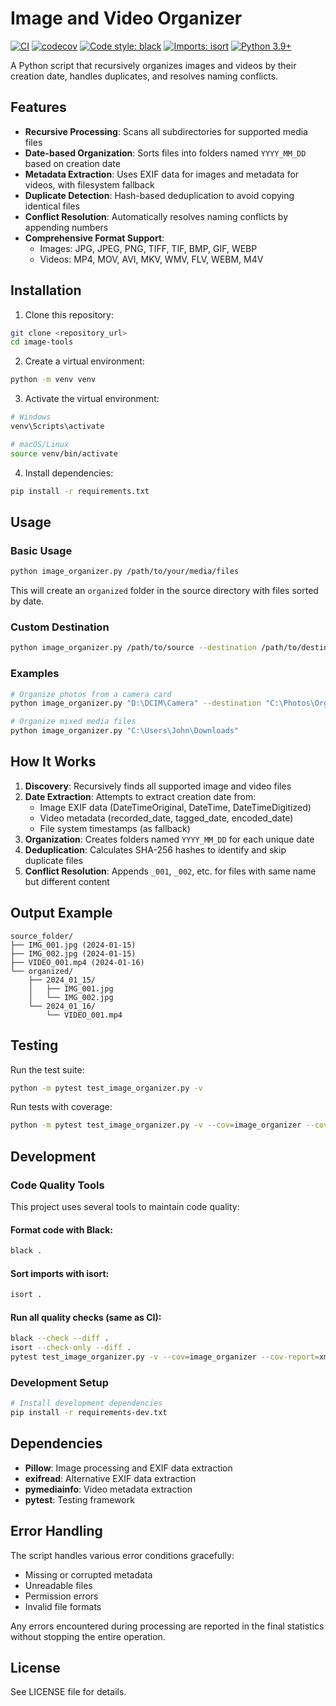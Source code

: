 # Image and Video Organizer

[![CI](https://github.com/woodgoblin/image-tools/workflows/CI/badge.svg)](https://github.com/woodgoblin/image-tools/actions)
[![codecov](https://codecov.io/gh/woodgoblin/image-tools/branch/main/graph/badge.svg)](https://codecov.io/gh/woodgoblin/image-tools)
[![Code style: black](https://img.shields.io/badge/code%20style-black-000000.svg)](https://github.com/psf/black)
[![Imports: isort](https://img.shields.io/badge/%20imports-isort-%231674b1?style=flat&labelColor=ef8336)](https://pycqa.github.io/isort/)
[![Python 3.9+](https://img.shields.io/badge/python-3.9+-blue.svg)](https://www.python.org/downloads/)

A Python script that recursively organizes images and videos by their creation date, handles duplicates, and resolves naming conflicts.

## Features

- **Recursive Processing**: Scans all subdirectories for supported media files
- **Date-based Organization**: Sorts files into folders named `YYYY_MM_DD` based on creation date
- **Metadata Extraction**: Uses EXIF data for images and metadata for videos, with filesystem fallback
- **Duplicate Detection**: Hash-based deduplication to avoid copying identical files
- **Conflict Resolution**: Automatically resolves naming conflicts by appending numbers
- **Comprehensive Format Support**: 
  - Images: JPG, JPEG, PNG, TIFF, TIF, BMP, GIF, WEBP
  - Videos: MP4, MOV, AVI, MKV, WMV, FLV, WEBM, M4V

## Installation

1. Clone this repository:
```bash
git clone <repository_url>
cd image-tools
```

2. Create a virtual environment:
```bash
python -m venv venv
```

3. Activate the virtual environment:
```bash
# Windows
venv\Scripts\activate

# macOS/Linux
source venv/bin/activate
```

4. Install dependencies:
```bash
pip install -r requirements.txt
```

## Usage

### Basic Usage
```bash
python image_organizer.py /path/to/your/media/files
```

This will create an `organized` folder in the source directory with files sorted by date.

### Custom Destination
```bash
python image_organizer.py /path/to/source --destination /path/to/destination
```

### Examples

```bash
# Organize photos from a camera card
python image_organizer.py "D:\DCIM\Camera" --destination "C:\Photos\Organized"

# Organize mixed media files
python image_organizer.py "C:\Users\John\Downloads" 
```

## How It Works

1. **Discovery**: Recursively finds all supported image and video files
2. **Date Extraction**: Attempts to extract creation date from:
   - Image EXIF data (DateTimeOriginal, DateTime, DateTimeDigitized)
   - Video metadata (recorded_date, tagged_date, encoded_date)
   - File system timestamps (as fallback)
3. **Organization**: Creates folders named `YYYY_MM_DD` for each unique date
4. **Deduplication**: Calculates SHA-256 hashes to identify and skip duplicate files
5. **Conflict Resolution**: Appends `_001`, `_002`, etc. for files with same name but different content

## Output Example

```
source_folder/
├── IMG_001.jpg (2024-01-15)
├── IMG_002.jpg (2024-01-15) 
├── VIDEO_001.mp4 (2024-01-16)
└── organized/
    ├── 2024_01_15/
    │   ├── IMG_001.jpg
    │   └── IMG_002.jpg
    └── 2024_01_16/
        └── VIDEO_001.mp4
```

## Testing

Run the test suite:
```bash
python -m pytest test_image_organizer.py -v
```

Run tests with coverage:
```bash
python -m pytest test_image_organizer.py -v --cov=image_organizer --cov-report=html
```

## Development

### Code Quality Tools

This project uses several tools to maintain code quality:

#### Format code with Black:
```bash
black .
```

#### Sort imports with isort:
```bash
isort .
```

#### Run all quality checks (same as CI):
```bash
black --check --diff .
isort --check-only --diff .
pytest test_image_organizer.py -v --cov=image_organizer --cov-report=xml
```

### Development Setup
```bash
# Install development dependencies
pip install -r requirements-dev.txt
```

## Dependencies

- **Pillow**: Image processing and EXIF data extraction
- **exifread**: Alternative EXIF data extraction
- **pymediainfo**: Video metadata extraction
- **pytest**: Testing framework

## Error Handling

The script handles various error conditions gracefully:
- Missing or corrupted metadata
- Unreadable files
- Permission errors
- Invalid file formats

Any errors encountered during processing are reported in the final statistics without stopping the entire operation.

## License

See LICENSE file for details.
